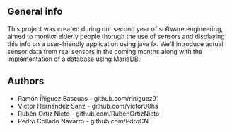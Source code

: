 ## General info
This project was created during our second year of software engineering, aimed to monitor elderly people thorugh the use of sensors and 
displaying this info on a user-friendly application using java fx. 
We'll introduce actual sensor data from real sensors in the coming months along with the implementation of a database using MariaDB.

## Authors
 * Ramón Íñiguez Bascuas - github.com/riniguez91
 * Víctor Hernández Sanz - github.com/victor00hs
 * Rubén Ortiz Nieto - github.com/RubenOrtizNieto
 * Pedro Collado Navarro - github.com/PdroCN
